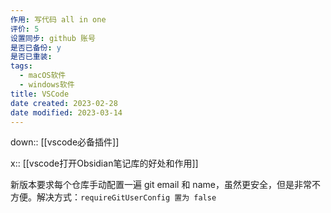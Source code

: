 ```yaml
---
作用: 写代码 all in one
评价: 5
设置同步: github 账号
是否已备份: y
是否已重装:
tags:
  - macOS软件
  - windows软件
title: VSCode
date created: 2023-02-28
date modified: 2023-03-14
---
```


down:: [[vscode必备插件]]

x:: [[vscode打开Obsidian笔记库的好处和作用]]

新版本要求每个仓库手动配置一遍 git email 和 name，虽然更安全，但是非常不方便。解决方式：`requireGitUserConfig 置为 false`

